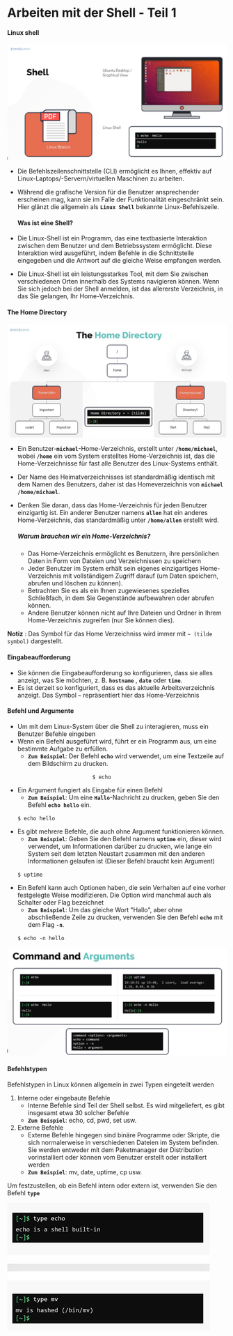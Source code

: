 # Arbeiten mit der Shell - Teil 1

#### Linux shell

![Shell](../../images/Shell.PNG)

- Die Befehlszeilenschnittstelle (CLI) ermöglicht es Ihnen, effektiv auf Linux-Laptops/-Servern/virtuellen Maschinen zu arbeiten.
- Während die grafische Version für die Benutzer ansprechender erscheinen mag, kann sie im Falle der Funktionalität eingeschränkt sein. Hier glänzt die allgemein als **`Linux Shell`** bekannte Linux-Befehlszeile.


  #### Was ist eine Shell?

 - Die Linux-Shell ist ein Programm, das eine textbasierte Interaktion zwischen dem Benutzer und dem Betriebssystem ermöglicht. Diese Interaktion wird ausgeführt, indem Befehle in die Schnittstelle eingegeben und die Antwort auf die gleiche Weise empfangen werden.
 - Die Linux-Shell ist ein leistungsstarkes Tool, mit dem Sie zwischen verschiedenen Orten innerhalb des Systems navigieren können. Wenn Sie sich jedoch bei der Shell anmelden, ist das allererste Verzeichnis, in das Sie gelangen, Ihr Home-Verzeichnis.

#### The Home Directory

![Das Home Verzeichniss](../../images/The_Home_Directory.JPG)

- Ein Benutzer-**`michael`**-Home-Verzeichnis, erstellt unter **`/home/michael`**, wobei **`/home`** ein vom System erstelltes Home-Verzeichnis ist, das die Home-Verzeichnisse für fast alle Benutzer des Linux-Systems enthält.
- Der Name des Heimatverzeichnisses ist standardmäßig identisch mit dem Namen des Benutzers, daher ist das Homeverzeichnis von **`michael`** **`/home/michael`**.
- Denken Sie daran, dass das Home-Verzeichnis für jeden Benutzer einzigartig ist. Ein anderer Benutzer namens **`allen`** hat ein anderes Home-Verzeichnis, das standardmäßig unter **`/home/allen`** erstellt wird.

  ##### Warum brauchen wir ein Home-Verzeichnis?
   - Das Home-Verzeichnis ermöglicht es Benutzern, ihre persönlichen Daten in Form von Dateien und Verzeichnissen zu speichern
   - Jeder Benutzer im System erhält sein eigenes einzigartiges Home-Verzeichnis mit vollständigem Zugriff darauf (um Daten speichern, abrufen und löschen zu können).
   - Betrachten Sie es als ein Ihnen zugewiesenes spezielles Schließfach, in dem Sie Gegenstände aufbewahren oder abrufen können.
   - Andere Benutzer können nicht auf Ihre Dateien und Ordner in Ihrem Home-Verzeichnis zugreifen (nur Sie können dies).

**Notiz** : Das Symbol für das Home Verzeichniss wird immer mit `~ (tilde symbol)` dargestellt.

#### Eingabeaufforderung

- Sie können die Eingabeaufforderung so konfigurieren, dass sie alles anzeigt, was Sie möchten, z. B. **`hostname`** , **`date`** oder **`time`**.
- Es ist derzeit so konfiguriert, dass es das aktuelle Arbeitsverzeichnis anzeigt. Das Symbol **`~`** repräsentiert hier das Home-Verzeichnis

#### Befehl und Argumente

- Um mit dem Linux-System über die Shell zu interagieren, muss ein Benutzer Befehle eingeben
- Wenn ein Befehl ausgeführt wird, führt er ein Programm aus, um eine bestimmte Aufgabe zu erfüllen.
   - **`Zum Beispiel`**: Der Befehl **`echo`** wird verwendet, um eine Textzeile auf dem Bildschirm zu drucken.
  ```
                          $ echo
  ```
- Ein Argument fungiert als Eingabe für einen Befehl
   - **`Zum Beispiel`**: Um eine **`Hallo`**-Nachricht zu drucken, geben Sie den Befehl **`echo hello`** ein.
  ```
  $ echo hello
  ```
- Es gibt mehrere Befehle, die auch ohne Argument funktionieren können.
   - **`Zum Beispiel`**: Geben Sie den Befehl namens **`uptime`** ein, dieser wird verwendet, um Informationen darüber zu drucken, wie lange ein System seit dem letzten Neustart zusammen mit den anderen Informationen gelaufen ist (Dieser Befehl braucht kein Argument)
  ```
  $ uptime
  ```
- Ein Befehl kann auch Optionen haben, die sein Verhalten auf eine vorher festgelegte Weise modifizieren. Die Option wird manchmal auch als Schalter oder Flag bezeichnet
   - **`Zum Beispiel`**: Um das gleiche Wort "Hallo", aber ohne abschließende Zeile zu drucken, verwenden Sie den Befehl **`echo`** mit dem Flag **`-n`**.
  ```
  $ echo -n hello
  ```

![Command-and-Arguments](../../images/Command-and-Arguments.PNG)

#### Befehlstypen

Befehlstypen in Linux können allgemein in zwei Typen eingeteilt werden
  1. Interne oder eingebaute Befehle
     - Interne Befehle sind Teil der Shell selbst. Es wird mitgeliefert, es gibt insgesamt etwa 30 solcher Befehle
     - **`Zum Beispiel`**: echo, cd, pwd, set usw.
  1. Externe Befehle
     - Externe Befehle hingegen sind binäre Programme oder Skripte, die sich normalerweise in verschiedenen Dateien im System befinden. Sie werden entweder mit dem Paketmanager der Distribution vorinstalliert oder können vom Benutzer erstellt oder installiert werden
     - **`Zum Beispiel`**: mv, date, uptime, cp usw.

Um festzustellen, ob ein Befehl intern oder extern ist, verwenden Sie den Befehl **`type`**

![Command-Types](../../images/Command-Types.PNG)
